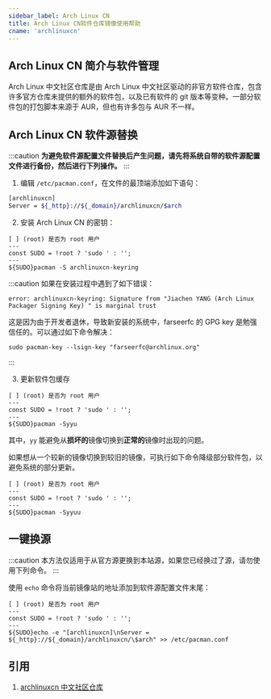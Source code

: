 ```yaml
---
sidebar_label: Arch Linux CN
title: Arch Linux CN软件仓库镜像使用帮助
cname: 'archlinuxcn'
---
```


## Arch Linux CN 简介与软件管理

Arch Linux 中文社区仓库是由 Arch Linux 中文社区驱动的非官方软件仓库，包含许多官方仓库未提供的额外的软件包，以及已有软件的 git 版本等变种。一部分软件包的打包脚本来源于 AUR，但也有许多包与 AUR 不一样。

## Arch Linux CN 软件源替换

:::caution
**为避免软件源配置文件替换后产生问题，请先将系统自带的软件源配置文件进行备份，然后进行下列操作。**
:::

1. 编辑 `/etc/pacman.conf`，在文件的最顶端添加如下语句：

```bash varcode
[archlinuxcn]
Server = ${_http}://${_domain}/archlinuxcn/$arch
```

2. 安装 Arch Linux CN 的密钥：

```shell varcode
[ ] (root) 是否为 root 用户
---
const SUDO = !root ? 'sudo ' : '';
---
${SUDO}pacman -S archlinuxcn-keyring
```

:::caution
如果在安装过程中遇到了如下错误：
```shell
error: archlinuxcn-keyring: Signature from "Jiachen YANG (Arch Linux Packager Signing Key) " is marginal trust
```
这是因为由于开发者退休，导致新安装的系统中，farseerfc 的 GPG key 是勉强信任的。可以通过如下命令解决：
```shell varcode
sudo pacman-key --lsign-key "farseerfc@archlinux.org"
```
:::

3. 更新软件包缓存

```shell varcode
[ ] (root) 是否为 root 用户
---
const SUDO = !root ? 'sudo ' : '';
---
${SUDO}pacman -Syyu
```

其中，`yy` 能避免从**损坏的**镜像切换到**正常的**镜像时出现的问题。

如果想从一个较新的镜像切换到较旧的镜像，可执行如下命令降级部分软件包，以避免系统的部分更新。

```shell varcode
[ ] (root) 是否为 root 用户
---
const SUDO = !root ? 'sudo ' : '';
---
${SUDO}pacman -Syyuu
```

## 一键换源

:::caution
本方法仅适用于从官方源更换到本站源，如果您已经换过了源，请勿使用下列命令。
:::

使用 `echo` 命令将当前镜像站的地址添加到软件源配置文件末尾：

```shell varcode
[ ] (root) 是否为 root 用户
---
const SUDO = !root ? 'sudo ' : '';
---
${SUDO}echo -e "[archlinuxcn]\nServer = ${_http}://${_domain}/archlinuxcn/\$arch" >> /etc/pacman.conf
```

## 引用
1. [archlinuxcn 中文社区仓库](https://www.archlinuxcn.org/archlinux-cn-repo-and-mirror/)

